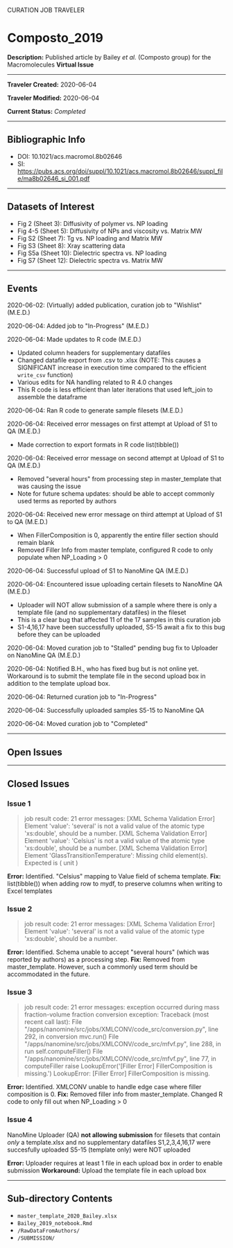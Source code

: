 CURATION JOB TRAVELER

# Composto_2019

**Description:** Published article by Bailey *et al.* (Composto group) for the Macromolecules **Virtual Issue**

---

**Traveler Created:** 2020-06-04

**Traveler Modified:** 2020-06-04

**Current Status:** *Completed*

---

## Bibliographic Info

* DOI: 10.1021/acs.macromol.8b02646
* SI: https://pubs.acs.org/doi/suppl/10.1021/acs.macromol.8b02646/suppl_file/ma8b02646_si_001.pdf

---

## Datasets of Interest

* Fig 2 (Sheet 3): Diffusivity of polymer vs. NP loading
* Fig 4-5 (Sheet 5): Diffusivity of NPs and viscosity vs. Matrix MW
* Fig S2 (Sheet 7): Tg vs. NP loading and Matrix MW
* Fig S3 (Sheet 8): Xray scattering data
* Fig S5a (Sheet 10): Dielectric spectra vs. NP loading
* Fig S7 (Sheet 12): Dielectric spectra vs. Matrix MW

---

## Events

2020-06-02: (Virtually) added publication, curation job to "Wishlist" (M.E.D.)

2020-06-04: Added job to "In-Progress" (M.E.D.)

2020-06-04: Made updates to R code (M.E.D.)
* Updated column headers for supplementary datafiles
* Changed datafile export from .csv to .xlsx (NOTE: This causes a SIGNIFICANT increase in execution time compared to the efficient `write_csv` function)
* Various edits for NA handling related to R 4.0 changes
* This R code is less efficient than later iterations that used left_join to assemble the dataframe

2020-06-04: Ran R code to generate sample filesets (M.E.D.)

2020-06-04: Received error messages on first attempt at Upload of S1 to QA (M.E.D.)
* Made correction to export formats in R code list(tibble())

2020-06-04: Received error message on second attempt at Upload of S1 to QA (M.E.D.)
* Removed "several hours" from processing step in master_template that was causing the issue
* Note for future schema updates: should be able to accept commonly used terms as reported by authors

2020-06-04: Received new error message on third attempt at Upload of S1 to QA (M.E.D.)
* When FillerComposition is 0, apparently the entire filler section should remain blank
* Removed Filler Info from master template, configured R code to only populate when NP_Loading > 0

2020-06-04: Successful upload of S1 to NanoMine QA (M.E.D.)

2020-06-04: Encountered issue uploading certain filesets to NanoMine QA (M.E.D.)
* Uploader will NOT allow submission of a sample where there is only a template file (and no supplementary datafiles) in the fileset
* This is a clear bug that affected 11 of the 17 samples in this curation job
* S1-4,16,17 have been successfully uploaded, S5-15 await a fix to this bug before they can be uploaded

2020-06-04: Moved curation job to "Stalled" pending bug fix to Uploader on NanoMine QA (M.E.D.)

2020-06-04: Notified B.H., who has fixed bug but is not online yet. Workaround is to submit the template file in the second upload box in addition to the template upload box.

2020-06-04: Returned curation job to "In-Progress"

2020-06-04: Successfully uploaded samples S5-15 to NanoMine QA

2020-06-04: Moved curation job to "Completed"




---

## Open Issues



---

## Closed Issues

### Issue 1
>job result code: 21
>error messages: [XML Schema Validation Error] Element 'value': 'several' is not a valid value of the atomic type 'xs:double', should be a number. [XML Schema Validation Error] Element 'value': 'Celsius' is not a valid value of the atomic type 'xs:double', should be a number. [XML Schema Validation Error] Element 'GlassTransitionTemperature': Missing child element(s). Expected is ( unit )

**Error:** Identified. "Celsius" mapping to Value field of schema template.
**Fix:** list(tibble()) when adding row to mydf, to preserve columns when writing to Excel templates

### Issue 2
>job result code: 21
>error messages: [XML Schema Validation Error] Element 'value': 'several' is not a valid value of the atomic type 'xs:double', should be a number.

**Error:** Identified. Schema unable to accept "several hours" (which was reported by authors) as a processing step.
**Fix:** Removed from master_template. However, such a commonly used term should be accommodated in the future.

### Issue 3
>job result code: 21
>error messages: exception occurred during mass fraction-volume fraction conversion exception: Traceback (most recent call last): File "/apps/nanomine/src/jobs/XMLCONV/code_src/conversion.py", line 292, in conversion mvc.run() File "/apps/nanomine/src/jobs/XMLCONV/code_src/mfvf.py", line 288, in run self.computeFiller() File "/apps/nanomine/src/jobs/XMLCONV/code_src/mfvf.py", line 77, in computeFiller raise LookupError('[Filler Error] FillerComposition is missing.') LookupError: [Filler Error] FillerComposition is missing.

**Error:** Identified. XMLCONV unable to handle edge case where filler composition is 0.
**Fix:** Removed filler info from master_template. Changed R code to only fill out when NP_Loading > 0

### Issue 4
NanoMine Uploader (QA) **not allowing submission** for filesets that contain *only* a template.xlsx and no supplementary datafiles
S1,2,3,4,16,17 were succesfully uploaded
S5-15 (template only) were NOT uploaded

**Error:** Uploader requires at least 1 file in each upload box in order to enable submission
**Workaround:** Upload the template file in each upload box

---

## Sub-directory Contents

* `master_template_2020_Bailey.xlsx`
* `Bailey_2019_notebook.Rmd`
* `/RawDataFromAuthors/`
* `/SUBMISSION/`
